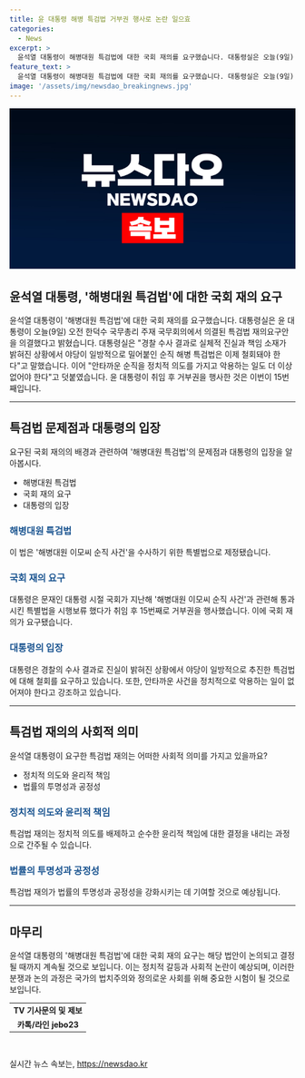 ```yaml
---
title: 윤 대통령 해병 특검법 거부권 행사로 논란 일으효
categories:
  - News
excerpt: >
  윤석열 대통령이 해병대원 특검법에 대한 국회 재의를 요구했습니다. 대통령실은 오늘(9일) 한덕수 국무총리 주재 국무회의에서 의결된 특검법 재의요구안을 지지하며, 경찰 수사 결과로 진실과 책임이 밝혀진 상황에서 해병 특검법이 철회돼야 한다고 밝혔습니다. 윤 대통령은 이번이 15번째 거부권 행사이며, 정치적 의도를 악용하는 일이 없어져야 한다고 강조했습니다. #윤석열_대통령 #해병대원_특검법 #거부권
feature_text: >
  윤석열 대통령이 해병대원 특검법에 대한 국회 재의를 요구했습니다. 대통령실은 오늘(9일) 한덕수 국무총리 주재 국무회의에서 의결된 특검법 재의요구안을 지지하며, 경찰 수사 결과로 진실과 책임이 밝혀진 상황에서 해병 특검법이 철회돼야 한다고 밝혔습니다. 윤 대통령은 이번이 15번째 거부권 행사이며, 정치적 의도를 악용하는 일이 없어져야 한다고 강조했습니다. #윤석열_대통령 #해병대원_특검법 #거부권
image: '/assets/img/newsdao_breakingnews.jpg'
---
```


<p><img src="/assets/img/newsdao_breakingnews.jpg" alt="koreaapp 속보" /></p>

<h2 data-ke-size="size26">윤석열 대통령, '해병대원 특검법'에 대한 국회 재의 요구</h2>

<p data-ke-size="size16">윤석열 대통령이 '해병대원 특검법'에 대한 국회 재의를 요구했습니다. 대통령실은 윤 대통령이 오늘(9일) 오전 한덕수 국무총리 주재 국무회의에서 의결된 특검법 재의요구안을 의결했다고 밝혔습니다. 대통령실은 "경찰 수사 결과로 실체적 진실과 책임 소재가 밝혀진 상황에서 야당이 일방적으로 밀어붙인 순직 해병 특검법은 이제 철회돼야 한다"고 말했습니다. 이어 "안타까운 순직을 정치적 의도를 가지고 악용하는 일도 더 이상 없어야 한다"고 덧붙였습니다. 윤 대통령이 취임 후 거부권을 행사한 것은 이번이 15번째입니다.</p>

<hr>

<h2 data-ke-size="size26">특검법 문제점과 대통령의 입장</h2>

<p data-ke-size="size16">요구된 국회 재의의 배경과 관련하여 '해병대원 특검법'의 문제점과 대통령의 입장을 알아봅시다.</p>

<ul>
    <li>해병대원 특검법</li>
    <li>국회 재의 요구</li>
    <li>대통령의 입장</li>
</ul>

<h3 data-ke-size="size22"><span style="color: #1a5490;">해병대원 특검법</span></h3>

<p data-ke-size="size16">이 법은 '해병대원 이모씨 순직 사건'을 수사하기 위한 특별법으로 제정됐습니다.</p>

<h3 data-ke-size="size22"><span style="color: #1a5490;">국회 재의 요구</span></h3>

<p data-ke-size="size16">대통령은 문재인 대통령 시절 국회가 지난해 '해병대원 이모씨 순직 사건'과 관련해 통과시킨 특별법을 시행보류 했다가 취임 후 15번째로 거부권을 행사했습니다. 이에 국회 재의가 요구됐습니다.</p>

<h3 data-ke-size="size22"><span style="color: #1a5490;">대통령의 입장</span></h3>

<p data-ke-size="size16">대통령은 경찰의 수사 결과로 진실이 밝혀진 상황에서 야당이 일방적으로 추진한 특검법에 대해 철회를 요구하고 있습니다. 또한, 안타까운 사건을 정치적으로 악용하는 일이 없어져야 한다고 강조하고 있습니다.</p>

<hr>

<h2 data-ke-size="size26">특검법 재의의 사회적 의미</h2>

<p data-ke-size="size16">윤석열 대통령이 요구한 특검법 재의는 어떠한 사회적 의미를 가지고 있을까요?</p>

<ul>
    <li>정치적 의도와 윤리적 책임</li>
    <li>법률의 투명성과 공정성</li>
</ul>

<h3 data-ke-size="size22"><span style="color: #1a5490;">정치적 의도와 윤리적 책임</span></h3>

<p data-ke-size="size16">특검법 재의는 정치적 의도를 배제하고 순수한 윤리적 책임에 대한 결정을 내리는 과정으로 간주될 수 있습니다.</p>

<h3 data-ke-size="size22"><span style="color: #1a5490;">법률의 투명성과 공정성</span></h3>

<p data-ke-size="size16">특검법 재의가 법률의 투명성과 공정성을 강화시키는 데 기여할 것으로 예상됩니다.</p>

<hr>

<h2 data-ke-size="size26">마무리</h2>

<p data-ke-size="size16">윤석열 대통령의 '해병대원 특검법'에 대한 국회 재의 요구는 해당 법안이 논의되고 결정될 때까지 계속될 것으로 보입니다. 이는 정치적 갈등과 사회적 논란이 예상되며, 이러한 분쟁과 논의 과정은 국가의 법치주의와 정의로운 사회를 위해 중요한 시험이 될 것으로 보입니다.</p>

<table>
    <tr>
        <td style="text-align: center; height: 17px;"><b>TV 기사문의 및 제보</b></td>
    </tr>
    <tr>
        <td style="text-align: center; height: 17px;"><b>카톡/라인 jebo23</b></td>
    </tr>
</table>

<p data-ke-size="size16">&nbsp;</p>
실시간 뉴스 속보는, <a href="https://newsdao.kr" rel="dofollow">https://newsdao.kr</a>


